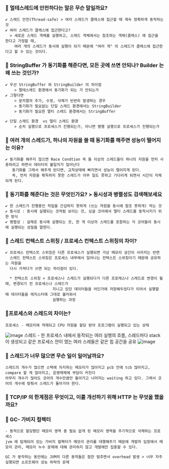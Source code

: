 ### 📌 멀테스레드에 안전하다는 말은 무슨 말일까요?
    ✔ 스레드 안전(Thread-safe) > 여러 스레드가 클래스에 접근할 때 계속 정확하게 동작하는 것
    ✔ 여러 스레드가 클래스에 접근한다고? 
      > 새로운 스레드 객체를 실행하고, 스레드 객체에서는 참조하는 객체(클래스) 에 접근을 한다고 가정할 때,
        여러 개의 스레드가 동시에 실행이 되기 때문에 "여러 개" 의 스레드가 클래스에 접근한다고 할 수 있는 것이다.
    
### 📌 StringBuffer 가 동기화를 해준다면, 모든 곳에 쓰면 안되나? Builder 는 왜 쓰는 것인가?
    ✔ 우선 StringBuffer 와 StringBuilder 의 차이점
        > 멀테스레드 환경에서 동기화가 되는 가 안되는가
    ✔ 그렇다면
        > 문자열의 추가, 수정, 삭제가 빈번히 발생하는 경우
        > 동기화가 필요없는 단일 스레드 환경에서는 StringBuilder
        > 동기화가 필요한 멀티 스레드 환경에서는 StringBuffer
        
    ✔ 단일 스레드 환경  vs 멀티 스레드 환경
        > 순차 실행으로 프로세스가 진행되는가, 아니면 병행 실행으로 프로세스가 진행되는가
        
        
### 📌 여러 개의 스레드가, 하나의 자원을 쓸 때 동기화를 해주면 성능이 떨어지는 이유?
    ✔ 동기화를 해주지 않으면 Race Condtion 즉 둘 이상의 스레드들이 하나의 자원을 먼저 사용하려고 하면서 데이터의 불일치가 일어난다
       동기화를 그래서 해주게 된다면, 교착상태에 빠지면서 성능이 떨어지게 된다. 
       즉, 먼저 자원을 획득하지 못한 스레드가 아무 일도 못하고 기다리게 되면서 시간이 지체되게 된다.
       
       
### 📌 동기화를 해준다는 것은 무엇인가요? > 동시성과 병렬성도 검색해보세요
    ✔ 한 스레드가 진행중인 작업을 간섭하지 못하게 (쓰는 자원을 동시에 참조 못하게) 막는 것
    ✔ 동시성 : 동시에 실행되는 것처럼 보이는 것, 싱글 코어에서 멀티 스레드를 동작시키기 위한 방식
    ✔ 병렬성 : 실제로 동시에 실행되는 것, 한 개 이상의 스레드를 포함하는 각 코어들이 동시에 실행되는 성질을 말한다.

### 📌 스레드 컨텍스트 스위칭 / 프로세스 컨텍스트 스위칭의 차이?
    ✔ 프로세스 컨텍스트 스위칭은 다른 프로세스가 실행되면 가상 메모리 공간이 사라지는 반면
      스레드 컨텍스트 스위칭은 프로세스 내부에서 일어나는 컨텍스트 스위칭이기 때문에 공유하는 자원을
      다시 가져다가 쓰면 되는 차이점이 있다.
      
      * 컨텍스트 스위칭 > 프로세스나 스레드가 실행되다가 다른 프로레스나 스레드로 변경이 될 때, 변경되기 전 프로세스나 스레드가
                         지니고 있던 데이터들을 어딘가에 저장해두었다가 이어서 실행할 때 데이터들을 레지스터에 그대로 불러와서 
                         실행하는 과정

### 📌프로세스와 스레드의 차이는?
    프로세스 - 메모리에 적재되고 CPU 자원을 할당 받아 프로그램이 실행되고 있는 상태
  ![image](https://user-images.githubusercontent.com/35947667/190887074-2d388008-7dc3-405b-b4e4-f1aa2cfbd319.png)
    스레드 - 한 프로세스 내에서 동작되는 여러 실행의 흐름, 스레드마다 stack 이 생성되고 같은 프로세스 안이 엤는 여러 스레들은 같은 힙 공간을 공유
    ![image](https://user-images.githubusercontent.com/35947667/190887085-125b9396-c4e0-41c5-92d9-d60f957ca666.png)

### 📌 스레드가 너무 많으면 무슨 일이 일어날까요?
    스레드의 개수가 많으면 스택에 차지하는 메모리가 많아지고 pcb 안에 tcb 많아지고, compare 할 게 많아지고, 운영체제에 부담이 커진다
    아무리 개수가 많아도 코어의 개수만큼만 돌아가고 나머지는 waiting 하고 있다. 그래서 코어의 개수에 맞춰서 스레드가 돌아가야 한다.
    
### 📌 TCP/IP 의 한계점은 무엇이고, 이를 개선하기 위해 HTTP 는 무엇을 했을까요?
    
    
### 🤔 GC- 가비지 컬렉터
    - 동적으로 할당했던 메모리 영역 중 필요 없게 된 메모리 영역을 주기적으로 삭제하는 프로세스
    jvm 에 탑재되어 있는 가비지 컬렉터가 메모리 관리를 대행해주기 때문에 개발자 입장에서 메모리 관리, 메모리 누수 문제에 대해 관리하지 않고 개발에만 집중할 수 있다.
    
    GC 가 동작하는 동안에는 JVM의 다른 동작들은 잠깐 멈추면서 overhead 발생 > 너무 자주 실행되면 소프트웨어 성능 하락의 문제

